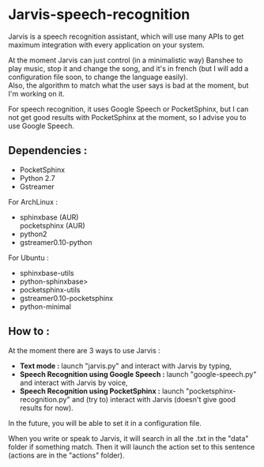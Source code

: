 Jarvis-speech-recognition
=========================

Jarvis is a speech recognition assistant, which will use many APIs to get maximum integration with every application on your system.

At the moment Jarvis can just control (in a minimalistic way) Banshee to play music, stop it and change the song,
and it's in french (but I will add a configuration file soon, to change the language easily).<br>
Also, the algorithm to match what the user says is bad at the moment, but I'm working on it.

For speech recognition, it uses Google Speech or PocketSphinx, but I can not get good results with PocketSphinx at the moment,
so I advise you to use Google Speech.


Dependencies :
---------------

<ul>
  <li>PocketSphinx</li>
  <li>Python 2.7</li>
  <li>Gstreamer</li>
</ul>

<p>For ArchLinux :</p>
<ul>
  <li>sphinxbase (AUR)</li>
  <ll>pocketsphinx (AUR)</li>
  <li>python2</li>
  <li>gstreamer0.10-python</li>
</ul>

<p>For Ubuntu : </p>
<ul>
  <li>sphinxbase-utils</li>
  <li>python-sphinxbase>
  <li>pocketsphinx-utils</li>
  <li>gstreamer0.10-pocketsphinx</li>
  <li>python-minimal</li>
</ul>


How to :
--------

At the moment there are 3 ways to use Jarvis :
<ul>
  <li><b>Text mode :</b> launch "jarvis.py" and interact with Jarvis by typing,</li>
  <li><b>Speech Recognition using Google Speech :</b> launch "google-speech.py" and interact with Jarvis by voice,</li>
  <li><b>Speech Recognition using PocketSphinx :</b> launch "pocketsphinx-recognition.py" and (try to) interact with Jarvis
      (doesn't give good results for now).
</ul>
In the future, you will be able to set it in a configuration file.

When you write or speak to Jarvis, it will search in all the .txt in the "data" folder if something match. Then it will
launch the action set to this sentence (actions are in the "actions" folder).
